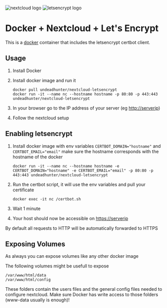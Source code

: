 ![nextcloud logo](http://i.imgur.com/rlvVJQJ.jpg) ![letsencrypt logo](https://letsencrypt.org/images/letsencrypt-logo-horizontal.svg)


# Docker + Nextcloud + Let's Encrypt

This is a [docker](https://hub.docker.com/r/undeadhunter/nextcloud-letsencrypt/) container that includes the letsencrypt certbot client.

## Usage

1. Install Docker
2. Install docker image and run it

    ```
    docker pull undeadhunter/nextcloud-letsencrypt
    docker run -it --name nc --hostname hostname -p 80:80 -p 443:443 undeadhunter/nextcloud-letsencrypt
    ```

3. In your browser go to the IP address of your server (eg [http://serverip](http://serverip))
4. Follow the nextcloud setup

## Enabling letsencrypt

1. Install docker image with env variables `CERTBOT_DOMAIN="hostname"` and `CERTBOT_EMAIL="email"` make sure the hostname corresponds with the hostname of the docker
 
    ```
    docker run -it --name nc --hostname hostname -e CERTBOT_DOMAIN="hostname" -e CERTBOT_EMAIL="email" -p 80:80 -p 443:443 undeadhunter/nextcloud-letsencrypt
    ```

1. Run the certbot script, it will use the env variables and pull your certificate

    ```
    docker exec -it nc /certbot.sh
    ```

1. Wait 1 minute
1. Your host should now be accessible on  [https://serverip](https://serverip)

By default all requests to HTTP will be automatically forwarded to HTTPS 

## Exposing Volumes

As always you can expose volumes like any other docker image 

The following volumes might be usefull to expose

```
/var/www/html/data 
/var/www/html/config
```

These folders contain the users files and the general config files needed to configure nextcloud. 
Make sure Docker has write access to those folders (www-data usually is enough)!

